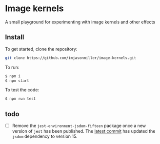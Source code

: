 # Image kernels

A small playground for experimenting with image kernels and other effects


## Install 

To get started, clone the repository:

```sh
git clone https://github.com/imjasonmiller/image-kernels.git
```

To run:

```sh
$ npm i
$ npm start
```

To test the code:

```sh
$ npm run test
```

## todo 

- [ ] Remove the `jest-environment-jsdom-fifteen` package once a new
      version of `jest` has been published. The [latest
      commit](https://github.com/facebook/jest/pull/8851) has updated the
      `jsdom` dependency to version 15.

